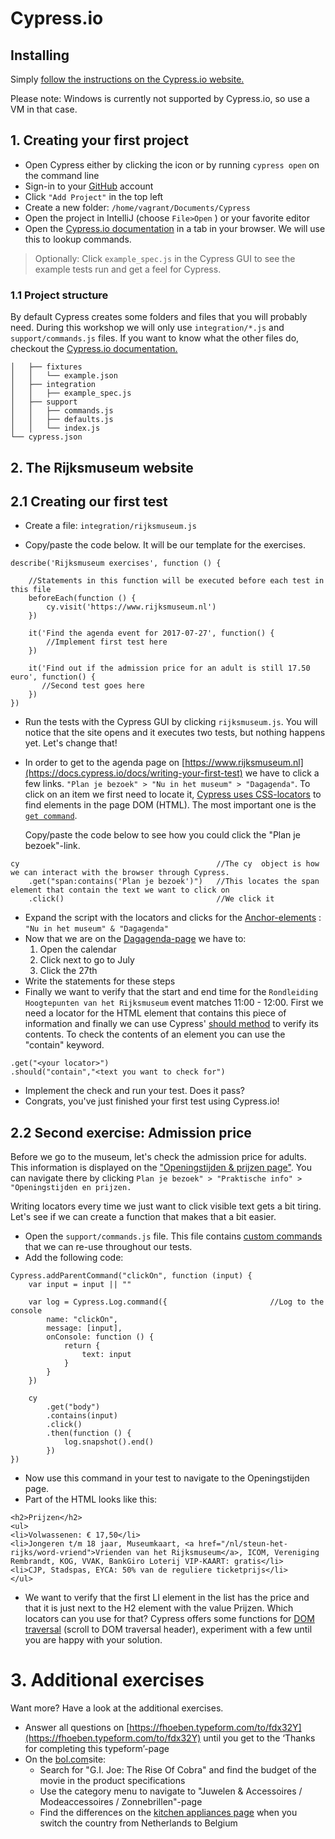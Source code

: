 # Cypress.io

## Installing

Simply [follow the instructions on the Cypress.io website.](https://docs.cypress.io/docs/installing-and-running)

Please note: Windows is currently not supported by Cypress.io, so use a VM in that case.


## 1. Creating your first project

* Open Cypress either by clicking the icon or by running `cypress open` on the command line
* Sign-in to your [GitHub](https://github.com/join) account
* Click `"Add Project"` in the top left
* Create a new folder: `/home/vagrant/Documents/Cypress`
* Open the project in IntelliJ \(choose `File>Open` \) or your favorite editor
* Open the [Cypress.io documentation](https://docs.cypress.io/) in a tab in your browser. We will use this to lookup commands.

> Optionally: Click `example_spec.js`  in the Cypress GUI to see the example tests run and get a feel for Cypress.

### 1.1 Project structure

By default Cypress creates some folders and files that you will probably need. During this workshop we will only use `integration/*.js` and `support/commands.js` files. If you want to know what the other files do, checkout the [Cypress.io documentation.](https://docs.cypress.io/docs/writing-your-first-test)

```
│   ├── fixtures
│   │   └── example.json
│   ├── integration
│   │   ├── example_spec.js
│   ├── support
│   │   ├── commands.js
│   │   ├── defaults.js
│   │   └── index.js
└── cypress.json
```

## 2. The Rijksmuseum website

## 2.1 Creating our first test

* Create a file: `integration/rijksmuseum.js`

* Copy/paste the code below. It will be our template for the exercises.

```
describe('Rijksmuseum exercises', function () {

    //Statements in this function will be executed before each test in this file
    beforeEach(function () {                      
        cy.visit('https://www.rijksmuseum.nl')
    })

    it('Find the agenda event for 2017-07-27', function() {
        //Implement first test here
    })

    it('Find out if the admission price for an adult is still 17.50 euro', function() {
       //Second test goes here
    })
})
```

* Run the tests with the Cypress GUI by clicking `rijksmuseum.js`. You will notice that the site opens and it executes two tests, but nothing happens yet. Let's change that!
* In order to get to the agenda page on [https://www.rijksmuseum.nl](https://docs.cypress.io/docs/writing-your-first-test) we have to click a few links. `"Plan je bezoek" > "Nu in het museum" > "Dagagenda"`. To click on an item we first need to locate it, [Cypress uses CSS-locators](https://docs.cypress.io/docs/finding-elements) to find elements in the page DOM \(HTML\). The most important one is the [`get command`](https://docs.cypress.io/v1.0/docs/get).

  Copy/paste the code below to see how you could click the "Plan je bezoek"-link.

```
cy                                            //The cy  object is how we can interact with the browser through Cypress.
    .get("span:contains('Plan je bezoek')")   //This locates the span element that contain the text we want to click on
    .click()                                  //We click it
```

* Expand the script with the locators and clicks for the [Anchor-elements](https://www.w3.org/MarkUp/1995-archive/Elements/A.html) : `"Nu in het museum" & "Dagagenda"`
* Now that we are on the [Dagagenda-page](https://www.rijksmuseum.nl/nl/agenda/) we have to:
  1. Open the calendar
  2. Click next to go to July
  3. Click the 27th
* Write the statements for these steps
* Finally we want to verify that the start and end time for the `Rondleiding Hoogtepunten van het Rijksmuseum`  event matches 11:00 - 12:00. First we need a locator for the HTML element that contains this piece of information and finally we can use Cypress' [should method](https://docs.cypress.io/v1.0/docs/should) to verify its contents. To check the contents of an element you can use the "contain" keyword.

```
.get("<your locator>")
.should("contain","<text you want to check for")
```

* Implement the check and run your test. Does it pass?
* Congrats, you've just finished your first test using Cypress.io!

## 2.2 Second exercise: Admission price

Before we go to the museum, let's check the admission price for adults. This information is displayed on the ["Openingstijden & prijzen page"](https://www.rijksmuseum.nl/nl/praktische-informatie/openingstijden-en-prijzen). You can navigate there by clicking `Plan je bezoek" > "Praktische info" > "Openingstijden en prijzen.`

Writing locators every time we just want to click visible text gets a bit tiring. Let's see if we can create a function that makes that a bit easier.

* Open the `support/commands.js` file. This file contains [custom commands](https://docs.cypress.io/v1.0/docs/commands) that we can re-use throughout our tests.
* Add the following code:

```
Cypress.addParentCommand("clickOn", function (input) {
    var input = input || ""

    var log = Cypress.Log.command({                       //Log to the console
        name: "clickOn",
        message: [input],
        onConsole: function () {
            return {
                text: input
            }
        }
    })

    cy
        .get("body")
        .contains(input)
        .click()
        .then(function () {
            log.snapshot().end()
        })
})
```

* Now use this command in your test to navigate to the Openingstijden page.
* Part of the HTML looks like this:

```
<h2>Prijzen</h2>
<ul>
<li>Volwassenen: € 17,50</li>
<li>Jongeren t/m 18 jaar, Museumkaart, <a href="/nl/steun-het-rijks/word-vriend">Vrienden van het Rijksmuseum</a>, ICOM, Vereniging Rembrandt, KOG, VVAK, BankGiro Loterij VIP-KAART: gratis</li>
<li>CJP, Stadspas, EYCA: 50% van de reguliere ticketprijs</li>
</ul>
```

* We want to verify that the first LI element in the list has the price and that it is just next to the H2 element with the value Prijzen. Which locators can you use for that? Cypress offers some functions for [DOM traversal](https://docs.cypress.io/v1.0/docs) \(scroll to DOM traversal header\), experiment with a few until you are happy with your solution.

# 3. Additional exercises

Want more? Have a look at the additional exercises.

* Answer all questions on [https://fhoeben.typeform.com/to/fdx32Y](https://fhoeben.typeform.com/to/fdx32Y) until you get to the ‘Thanks for completing this typeform’-page
* On the [bol.com](https://www.bol.com)site:
  * Search for "G.I. Joe: The Rise Of Cobra" and find the budget of the movie in the product specifications
  * Use the category menu to navigate to "Juwelen & Accessoires / Modeaccessoires / Zonnebrillen"-page
  * Find the differences on the [kitchen appliances page](https://www.bol.com/nl/m/elektronica/keukenapparaten/index.html) when you switch the country from Netherlands to Belgium





